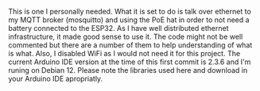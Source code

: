 This is one I personally needed.
What it is set to do is talk over ethernet to my MQTT broker (mosquitto) and using the PoE hat in order to not need a battery connected to the ESP32.
As I have well distributed ethernet infrastructure, it made good sense to use it.
The code might not be well commented but there are a number of them to help understanding of what is what.
Also, I disabled WiFi as I would not need it for this project.
The current Arduino IDE version at the time of this first commit is 2.3.6 and I'm runing on Debian 12.
Please note the libraries used here and download in your Arduino IDE apropriatly.
